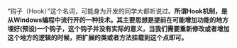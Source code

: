 “钩子（Hook）”这个名词，可能身为开发的同学大都听说过。**所谓Hook机制，是从Windows编程中流行开的一种技术。其主要思想是提前在可能增加功能的地方埋好(预设)一个钩子，这个钩子并没有实际的意义，当我们需要重新修改或者增加这个地方的逻辑的时候，把扩展的类或者方法挂载到这个点即可。**